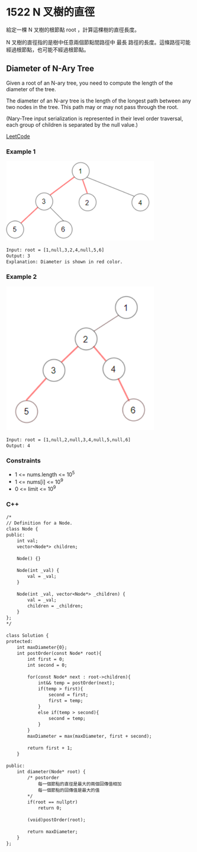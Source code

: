 # 1522 N 叉樹的直徑

給定一棵 N 叉樹的根節點 root ，計算這棵樹的直徑長度。

N 叉樹的直徑指的是樹中任意兩個節點間路徑中 最長 路徑的長度。這條路徑可能經過根節點，也可能不經過根節點。


##  Diameter of N-Ary Tree

Given a root of an N-ary tree, you need to compute the length of the diameter of the tree.

The diameter of an N-ary tree is the length of the longest path between any two nodes in the tree. This path may or may not pass through the root.

(Nary-Tree input serialization is represented in their level order traversal, each group of children is separated by the null value.)

[LeetCode](https://leetcode-cn.com/problems/diameter-of-n-ary-tree/)

### Example 1

<img src="img/1522_1.png" width = "400"/>

```
Input: root = [1,null,3,2,4,null,5,6]
Output: 3
Explanation: Diameter is shown in red color.
```

### Example 2

<img src="img/1522_2.png" width = "400"/>

```
Input: root = [1,null,2,null,3,4,null,5,null,6]
Output: 4
```

### Constraints

* 1 <= nums.length <= 10<sup>5</sup>
* 1 <= nums[i] <= 10<sup>9</sup>
* 0 <= limit <= 10<sup>9</sup>

### C++ 

```
/*
// Definition for a Node.
class Node {
public:
    int val;
    vector<Node*> children;

    Node() {}

    Node(int _val) {
        val = _val;
    }

    Node(int _val, vector<Node*> _children) {
        val = _val;
        children = _children;
    }
};
*/

class Solution {
protected:
    int maxDiameter{0};
    int postOrder(const Node* root){
        int first = 0;
        int second = 0;
        
        for(const Node* next : root->children){
            int&& temp = postOrder(next);
            if(temp > first){
                second = first;
                first = temp;
            }
            else if(temp > second){
                second = temp;
            }
        }
        maxDiameter = max(maxDiameter, first + second);

        return first + 1;
    }

public:
    int diameter(Node* root) {
        /* postorder
            每一個節點的直徑是最大的兩個回傳值相加
            每一個節點的回傳值是最大的值
        */
        if(root == nullptr)
            return 0;

        (void)postOrder(root);

        return maxDiameter;
    }
};
```
